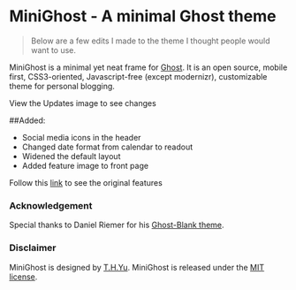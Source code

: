# MiniGhost - A minimal Ghost theme

>Below are a few edits I made to the theme I thought people would want to use. 

MiniGhost is a minimal yet neat frame for [Ghost](http://ghost.org/). It is an open source, mobile first, CSS3-oriented, Javascript-free (except modernizr), customizable theme for personal blogging.

View the Updates image to see changes

##Added:
+ Social media icons in the header
+ Changed date format from calendar to readout
+ Widened the default layout
+ Added feature image to front page



Follow this [link](https://github.com/thyu/minighost) to see the original features

### Acknowledgement
Special thanks to Daniel Riemer for his [Ghost-Blank theme](https://github.com/zitrusfrisch/Ghost-Blank).

### Disclaimer
MiniGhost is designed by [T.H.Yu](http://www.thyu.org/). MiniGhost is released under the [MIT license](http://opensource.org/licenses/MIT).
